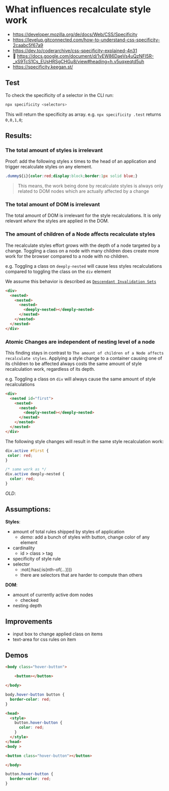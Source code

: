 # What influences recalculate style work

* https://developer.mozilla.org/de/docs/Web/CSS/Specificity
* https://levelup.gitconnected.com/how-to-understand-css-specificity-2caabc5f67a9
* https://dev.to/coderarchive/css-specificity-explained-4n31
* 💪 https://docs.google.com/document/d/1vEW86DaeVs4uQzNFI5R-_xS9TcS1Cs_EUsHRSgCHGu8/view#heading=h.v5uqxeqtd5uh
* https://specificity.keegan.st/

## Test

To check the specificity of a selector in the CLI run:
```bash
npx specificity <selectors>
```

This will return the specificity as array. e.g. `npx specificity .test` returns `0,0,1,0`;


## Results:

### The total amount of styles is irrelevant

Proof: add the following styles x times to the head of an application and trigger recalculate styles
on any element.

```css
.dummy${i}{color:red;display:block;border:1px solid blue;}
```

> This means, the work being done by recalculate styles is always only related to DOM nodes which 
> are actually affected by a change

### The total amount of DOM is irrelevant

The total amount of DOM is irrelevant for the style recalculations. It is only relevant _where_ the styles
are applied in the DOM.

### The amount of children of a Node affects recalculate styles

The recalculate styles effort grows with the depth of a node targeted by a change.
Toggling a class on a node with many children does create more work for the browser compared to a node
with no children.

e.g.
Toggling a class on `deeply-nested` will cause less styles recalculations compared to toggling the class
on the `div` element

We assume this behavior is described as [`Descendant Invalidation Sets`](https://docs.google.com/document/d/1vEW86DaeVs4uQzNFI5R-_xS9TcS1Cs_EUsHRSgCHGu8/edit#bookmark=id.mh94lek836rn)

```html
<div>
  <nested>
    <nested>
      <nested>
        <deeply-nested></deeply-nested>
      </nested>
    </nested>
  </nested>
</div>
```

### Atomic Changes are independent of nesting level of a node

This finding stays in contrast to `The amount of children of a Node affects recalculate styles`.
Applying a style change to a container causing one of its children to be affected always costs the 
same amount of style recalculation work, regardless of its depth.

e.g.
Toggling a class on `div` will always cause the same amount of style recalculations

```html
<div>
  <nested id="first">
    <nested>
      <nested>
        <deeply-nested></deeply-nested>
      </nested>
    </nested>
  </nested>
</div>
```

The following style changes will result in the same style recalculation work:

```css
div.active #first {
 color: red; 
}

/* same work as */
div.active deeply-nested {
  color: red;
}
```

_OLD_:


## Assumptions:

**Styles**:
* amount of total rules shipped by styles of application
  * _demo_: add a bunch of styles with button, change color of any element
* cardinality
  * id > class > tag
* specificity of style rule
* selector
  * :not(:has(:is(nth-of(...))))
  * there are selectors that are harder to compute than others

**DOM**:
* amount of currently active dom nodes
  * checked
* nesting depth

## Improvements

* input box to change applied class on items
* text-area for css rules on item

## Demos



```html
<body class="hover-button">

    <button></button>

</body>

```

```css
body.hover-button button {
  border-color: red;
}

```

```html
<head>
  <style>
    button.hover-button {
      color: red;
    }
  </style>
</head>
<body >

<button class="hover-button"></button>

</body>

```

```css
button.hover-button {
  border-color: red;
}


```
